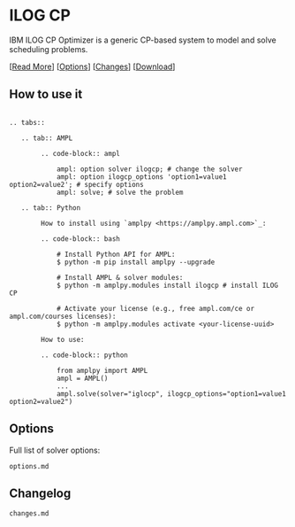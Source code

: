 # ILOG CP

IBM ILOG CP Optimizer is a generic CP-based system to model and solve scheduling problems.

[[Read More](https://ampl.com/products/solvers/solvers-we-sell/cplex/)]
[[Options](options.md)]
[[Changes](changes.md)]
[[Download](https://portal.ampl.com)]

## How to use it

```{eval-rst}

.. tabs::

   .. tab:: AMPL

        .. code-block:: ampl

            ampl: option solver ilogcp; # change the solver
            ampl: option ilogcp_options 'option1=value1 option2=value2'; # specify options
            ampl: solve; # solve the problem

   .. tab:: Python
   
        How to install using `amplpy <https://amplpy.ampl.com>`_:

        .. code-block:: bash

            # Install Python API for AMPL:
            $ python -m pip install amplpy --upgrade

            # Install AMPL & solver modules:
            $ python -m amplpy.modules install ilogcp # install ILOG CP

            # Activate your license (e.g., free ampl.com/ce or ampl.com/courses licenses):
            $ python -m amplpy.modules activate <your-license-uuid>

        How to use:

        .. code-block:: python

            from amplpy import AMPL
            ampl = AMPL()
            ...
            ampl.solve(solver="iglocp", ilogcp_options="option1=value1 option2=value2")
```

## Options

Full list of solver options:
```{toctree}
options.md
```

## Changelog

```{toctree}
changes.md
```